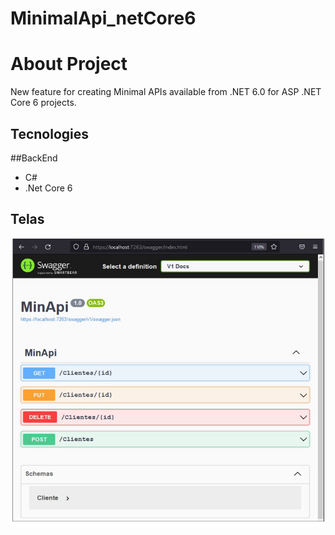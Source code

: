 # MinimalApi_netCore6

# About Project

New feature for creating Minimal APIs available from .NET 6.0 for ASP .NET Core 6 projects.


## Tecnologies

##BackEnd

- C# 
- .Net Core 6

## Telas

![SWAGGER](https://github.com/fernandaos12/MinimalApi_netCore6/blob/master/MinApi/bin/img/swagger.png)
